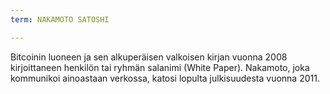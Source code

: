 ```yaml
---
term: NAKAMOTO SATOSHI

---
```

Bitcoinin luoneen ja sen alkuperäisen valkoisen kirjan vuonna 2008 kirjoittaneen henkilön tai ryhmän salanimi (White Paper). Nakamoto, joka kommunikoi ainoastaan verkossa, katosi lopulta julkisuudesta vuonna 2011.
